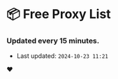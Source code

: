 # :package: Free Proxy List
### Updated every 15 minutes.

- Last updated: `2024-10-23 11:21`

:heart:

